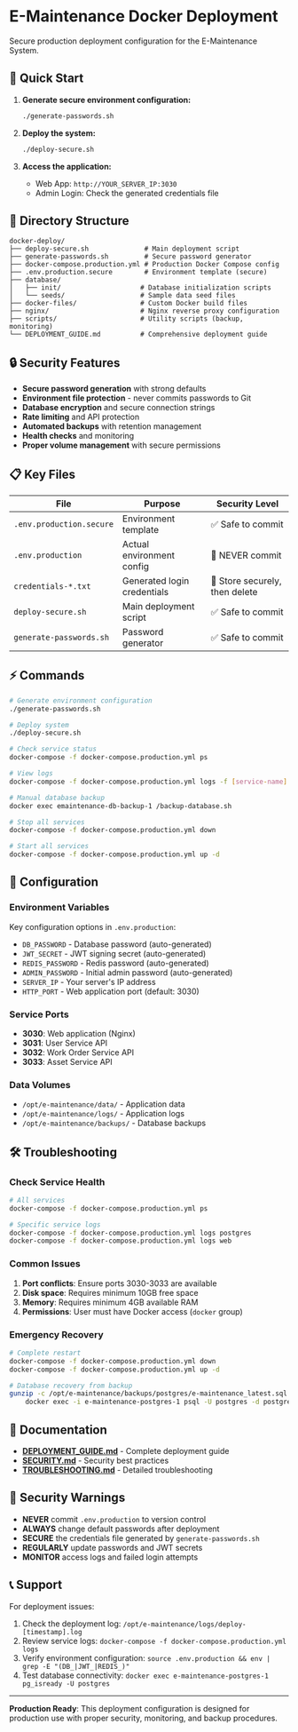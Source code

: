 # E-Maintenance Docker Deployment

Secure production deployment configuration for the E-Maintenance System.

## 🚀 Quick Start

1. **Generate secure environment configuration:**

   ```bash
   ./generate-passwords.sh
   ```

2. **Deploy the system:**

   ```bash
   ./deploy-secure.sh
   ```

3. **Access the application:**
   - Web App: `http://YOUR_SERVER_IP:3030`
   - Admin Login: Check the generated credentials file

## 📁 Directory Structure

```text
docker-deploy/
├── deploy-secure.sh              # Main deployment script
├── generate-passwords.sh         # Secure password generator  
├── docker-compose.production.yml # Production Docker Compose config
├── .env.production.secure        # Environment template (secure)
├── database/
│   ├── init/                    # Database initialization scripts
│   └── seeds/                   # Sample data seed files
├── docker-files/                # Custom Docker build files
├── nginx/                       # Nginx reverse proxy configuration
├── scripts/                     # Utility scripts (backup, monitoring)
└── DEPLOYMENT_GUIDE.md          # Comprehensive deployment guide
```

## 🔒 Security Features

- **Secure password generation** with strong defaults
- **Environment file protection** - never commits passwords to Git
- **Database encryption** and secure connection strings  
- **Rate limiting** and API protection
- **Automated backups** with retention management
- **Health checks** and monitoring
- **Proper volume management** with secure permissions

## 📋 Key Files

| File | Purpose | Security Level |
|------|---------|---------------|
| `.env.production.secure` | Environment template | ✅ Safe to commit |
| `.env.production` | Actual environment config | 🚨 NEVER commit |
| `credentials-*.txt` | Generated login credentials | 🚨 Store securely, then delete |
| `deploy-secure.sh` | Main deployment script | ✅ Safe to commit |
| `generate-passwords.sh` | Password generator | ✅ Safe to commit |

## ⚡ Commands

```bash
# Generate environment configuration
./generate-passwords.sh

# Deploy system
./deploy-secure.sh

# Check service status
docker-compose -f docker-compose.production.yml ps

# View logs
docker-compose -f docker-compose.production.yml logs -f [service-name]

# Manual database backup
docker exec emaintenance-db-backup-1 /backup-database.sh

# Stop all services
docker-compose -f docker-compose.production.yml down

# Start all services
docker-compose -f docker-compose.production.yml up -d
```

## 🔧 Configuration

### Environment Variables

Key configuration options in `.env.production`:

- `DB_PASSWORD` - Database password (auto-generated)
- `JWT_SECRET` - JWT signing secret (auto-generated)  
- `REDIS_PASSWORD` - Redis password (auto-generated)
- `ADMIN_PASSWORD` - Initial admin password (auto-generated)
- `SERVER_IP` - Your server's IP address
- `HTTP_PORT` - Web application port (default: 3030)

### Service Ports

- **3030**: Web application (Nginx)
- **3031**: User Service API
- **3032**: Work Order Service API
- **3033**: Asset Service API

### Data Volumes

- `/opt/e-maintenance/data/` - Application data
- `/opt/e-maintenance/logs/` - Application logs
- `/opt/e-maintenance/backups/` - Database backups

## 🛠️ Troubleshooting

### Check Service Health

```bash
# All services
docker-compose -f docker-compose.production.yml ps

# Specific service logs
docker-compose -f docker-compose.production.yml logs postgres
docker-compose -f docker-compose.production.yml logs web
```

### Common Issues

1. **Port conflicts**: Ensure ports 3030-3033 are available
2. **Disk space**: Requires minimum 10GB free space
3. **Memory**: Requires minimum 4GB available RAM
4. **Permissions**: User must have Docker access (`docker` group)

### Emergency Recovery

```bash
# Complete restart
docker-compose -f docker-compose.production.yml down
docker-compose -f docker-compose.production.yml up -d

# Database recovery from backup
gunzip -c /opt/e-maintenance/backups/postgres/e-maintenance_latest.sql.gz | \
    docker exec -i e-maintenance-postgres-1 psql -U postgres -d postgres
```

## 📖 Documentation

- **[DEPLOYMENT_GUIDE.md](./DEPLOYMENT_GUIDE.md)** - Complete deployment guide
- **[SECURITY.md](./SECURITY.md)** - Security best practices
- **[TROUBLESHOOTING.md](./TROUBLESHOOTING.md)** - Detailed troubleshooting

## 🚨 Security Warnings

- **NEVER** commit `.env.production` to version control
- **ALWAYS** change default passwords after deployment
- **SECURE** the credentials file generated by `generate-passwords.sh`
- **REGULARLY** update passwords and JWT secrets
- **MONITOR** access logs and failed login attempts

## 📞 Support

For deployment issues:

1. Check the deployment log: `/opt/e-maintenance/logs/deploy-[timestamp].log`
2. Review service logs: `docker-compose -f docker-compose.production.yml logs`
3. Verify environment configuration: `source .env.production && env | grep -E "(DB_|JWT_|REDIS_)"`
4. Test database connectivity: `docker exec e-maintenance-postgres-1 pg_isready -U postgres`

---

**Production Ready**: This deployment configuration is designed for production use with proper security, monitoring, and backup procedures.
